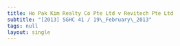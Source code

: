 ```yaml
---
title: Ho Pak Kim Realty Co Pte Ltd v Revitech Pte Ltd
subtitle: "[2013] SGHC 41 / 19\_February\_2013"
tags: null
layout: single
---
```



